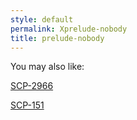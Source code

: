 ```yaml
---
style: default
permalink: Xprelude-nobody
title: prelude-nobody
---
```

You may also like:

[SCP-2966](http://scp-wiki.net/scp-2966)

[SCP-151](http://scp-wiki.net/scp-151)
